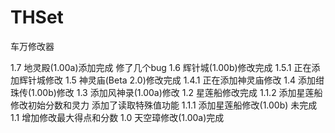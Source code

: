 # THSet
车万修改器

1.7 地灵殿(1.00a)添加完成 修了几个bug
1.6 辉针城(1.00b)修改完成
1.5.1 正在添加辉针城修改
1.5 神灵庙(Beta 2.0)修改完成
1.4.1 正在添加神灵庙修改
1.4 添加绀珠传(1.00b)修改
1.3 添加风神录(1.00a)修改
1.2 星莲船修改完成
1.1.2 添加星莲船修改初始分数和灵力 添加了读取特殊值功能
1.1.1 添加星莲船修改(1.00b) 未完成
1.1 增加修改最大得点和分数
1.0 天空璋修改(1.00a)完成